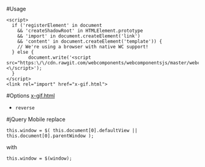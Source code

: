 #Usage
```
<script>
  if ('registerElement' in document
    && 'createShadowRoot' in HTMLElement.prototype
    && 'import' in document.createElement('link')
    && 'content' in document.createElement('template')) {
    // We're using a browser with native WC support!
  } else {
    	document.write('<script src="https:\/\/cdn.rawgit.com/webcomponents/webcomponentsjs/master/webcomponents.js"><\/script>');
  }
</script>
<link rel="import" href="x-gif.html">
```

#Options
[x-gif.html](https://cdn.rawgit.com/jeno5980515/x-gif/gh-pages/dist/x-gif.html)  
 * `reverse`
  
#jQuery Mobile
replace
```
this.window = $( this.document[0].defaultView || this.document[0].parentWindow );
```
with
```
this.window = $(window);
```
